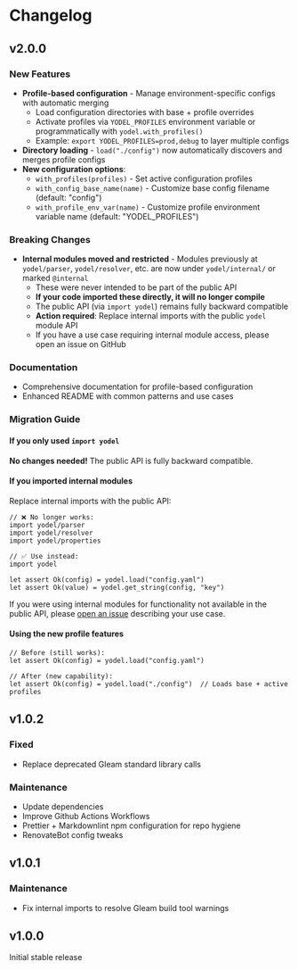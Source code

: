 <!-- markdownlint-disable MD024 -->

# Changelog

## v2.0.0

### New Features

- **Profile-based configuration** - Manage environment-specific configs with automatic merging
  - Load configuration directories with base + profile overrides
  - Activate profiles via `YODEL_PROFILES` environment variable or programmatically with `yodel.with_profiles()`
  - Example: `export YODEL_PROFILES=prod,debug` to layer multiple configs
- **Directory loading** - `load("./config")` now automatically discovers and merges profile configs
- **New configuration options**:
  - `with_profiles(profiles)` - Set active configuration profiles
  - `with_config_base_name(name)` - Customize base config filename (default: "config")
  - `with_profile_env_var(name)` - Customize profile environment variable name (default: "YODEL_PROFILES")

### Breaking Changes

- **Internal modules moved and restricted** - Modules previously at `yodel/parser`, `yodel/resolver`, etc.
  are now under `yodel/internal/` or marked `@internal`
  - These were never intended to be part of the public API
  - **If your code imported these directly, it will no longer compile**
  - The public API (via `import yodel`) remains fully backward compatible
  - **Action required**: Replace internal imports with the public `yodel` module API
  - If you have a use case requiring internal module access, please open an issue on GitHub

### Documentation

- Comprehensive documentation for profile-based configuration
- Enhanced README with common patterns and use cases

### Migration Guide

#### If you only used `import yodel`

**No changes needed!** The public API is fully backward compatible.

#### If you imported internal modules

Replace internal imports with the public API:

```gleam
// ❌ No longer works:
import yodel/parser
import yodel/resolver
import yodel/properties

// ✅ Use instead:
import yodel

let assert Ok(config) = yodel.load("config.yaml")
let assert Ok(value) = yodel.get_string(config, "key")
```

If you were using internal modules for functionality not available in the public API,
please [open an issue](https://github.com/SnakeDoc/yodel/issues) describing your use case.

#### Using the new profile features

```gleam
// Before (still works):
let assert Ok(config) = yodel.load("config.yaml")

// After (new capability):
let assert Ok(config) = yodel.load("./config")  // Loads base + active profiles
```

## v1.0.2

### Fixed

- Replace deprecated Gleam standard library calls

### Maintenance

- Update dependencies
- Improve Github Actions Workflows
- Prettier + Markdownlint npm configuration for repo hygiene
- RenovateBot config tweaks

## v1.0.1

### Maintenance

- Fix internal imports to resolve Gleam build tool warnings

## v1.0.0

Initial stable release
